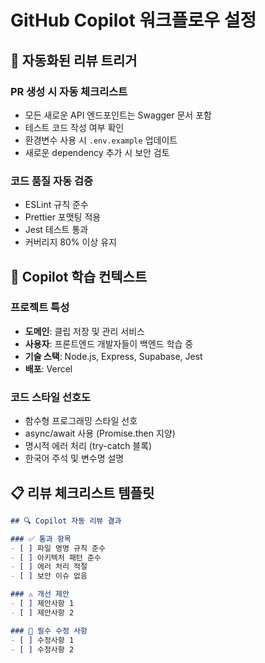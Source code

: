 # GitHub Copilot 워크플로우 설정

## 🔄 자동화된 리뷰 트리거

### PR 생성 시 자동 체크리스트
- 모든 새로운 API 엔드포인트는 Swagger 문서 포함
- 테스트 코드 작성 여부 확인  
- 환경변수 사용 시 `.env.example` 업데이트
- 새로운 dependency 추가 시 보안 검토

### 코드 품질 자동 검증
- ESLint 규칙 준수
- Prettier 포맷팅 적용
- Jest 테스트 통과
- 커버리지 80% 이상 유지

## 🎯 Copilot 학습 컨텍스트

### 프로젝트 특성
- **도메인**: 클립 저장 및 관리 서비스
- **사용자**: 프론트엔드 개발자들이 백엔드 학습 중
- **기술 스택**: Node.js, Express, Supabase, Jest
- **배포**: Vercel

### 코드 스타일 선호도
- 함수형 프로그래밍 스타일 선호
- async/await 사용 (Promise.then 지양)
- 명시적 에러 처리 (try-catch 블록)
- 한국어 주석 및 변수명 설명

## 📋 리뷰 체크리스트 템플릿

```markdown
## 🔍 Copilot 자동 리뷰 결과

### ✅ 통과 항목
- [ ] 파일 명명 규칙 준수
- [ ] 아키텍처 패턴 준수  
- [ ] 에러 처리 적절
- [ ] 보안 이슈 없음

### ⚠️ 개선 제안
- [ ] 제안사항 1
- [ ] 제안사항 2

### 🚨 필수 수정 사항
- [ ] 수정사항 1
- [ ] 수정사항 2
```